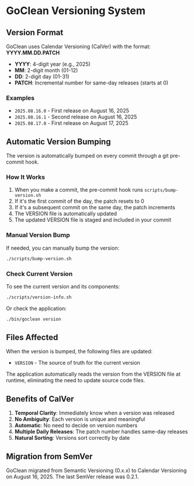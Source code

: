 # GoClean Versioning System

## Version Format

GoClean uses Calendar Versioning (CalVer) with the format: **YYYY.MM.DD.PATCH**

- **YYYY**: 4-digit year (e.g., 2025)
- **MM**: 2-digit month (01-12)
- **DD**: 2-digit day (01-31)
- **PATCH**: Incremental number for same-day releases (starts at 0)

### Examples
- `2025.08.16.0` - First release on August 16, 2025
- `2025.08.16.1` - Second release on August 16, 2025
- `2025.08.17.0` - First release on August 17, 2025

## Automatic Version Bumping

The version is automatically bumped on every commit through a git pre-commit hook.

### How It Works
1. When you make a commit, the pre-commit hook runs `scripts/bump-version.sh`
2. If it's the first commit of the day, the patch resets to 0
3. If it's a subsequent commit on the same day, the patch increments
4. The VERSION file is automatically updated
5. The updated VERSION file is staged and included in your commit

### Manual Version Bump
If needed, you can manually bump the version:
```bash
./scripts/bump-version.sh
```

### Check Current Version
To see the current version and its components:
```bash
./scripts/version-info.sh
```

Or check the application:
```bash
./bin/goclean version
```

## Files Affected

When the version is bumped, the following files are updated:
- `VERSION` - The source of truth for the current version

The application automatically reads the version from the VERSION file at runtime, eliminating the need to update source code files.

## Benefits of CalVer

1. **Temporal Clarity**: Immediately know when a version was released
2. **No Ambiguity**: Each version is unique and meaningful
3. **Automatic**: No need to decide on version numbers
4. **Multiple Daily Releases**: The patch number handles same-day releases
5. **Natural Sorting**: Versions sort correctly by date

## Migration from SemVer

GoClean migrated from Semantic Versioning (0.x.x) to Calendar Versioning on August 16, 2025.
The last SemVer release was 0.2.1.
